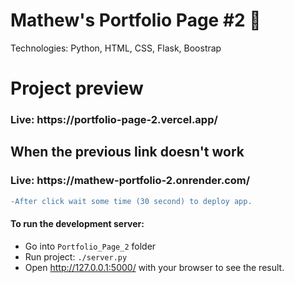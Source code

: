 # Mathew's Portfolio Page #2 📃
Technologies: Python, HTML, CSS, Flask, Boostrap

# Project preview
<h3>Live: https://portfolio-page-2.vercel.app/  </h3>

<h2>When the previous link doesn't work </h2>
<h3>Live: https://mathew-portfolio-2.onrender.com/</h3>

```diff
-After click wait some time (30 second) to deploy app.
```

<h4>To run the development server:</h4>

- Go into `Portfolio_Page_2` folder
- Run project: `./server.py`
- Open http://127.0.0.1:5000/ with your browser to see the result.
